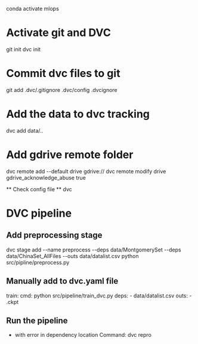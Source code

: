 conda activate mlops

# Activate git and DVC
git init
dvc init

# Commit dvc files to git

git add 
.dvc/.gitignore
.dvc/config
.dvcignore

# Add the data to dvc tracking
dvc add data/..

# Add gdrive remote folder
dvc remote add --default drive gdrive://<Folder ID>
dvc remote modify drive gdrive_acknowledge_abuse true

** Check config file **
dvc 

# DVC pipeline

## Add preprocessing stage

dvc stage add --name preprocess --deps data/MontgomerySet --deps data/ChinaSet_AllFiles --outs data/datalist.csv python src/pipline/preprocess.py

## Manually add to dvc.yaml file
  train:
    cmd: python src/pipeline/train_dvc.py
    deps:
    - data/datalist.csv
    outs:
    - .ckpt

## Run the pipeline
 - with error in dependency location
  Command: dvc repro


